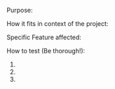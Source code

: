 Purpose:



How it fits in context of the project:



Specific Feature affected:



How to test (Be thorough!):

1.



2.



3.


